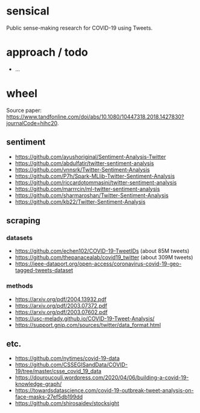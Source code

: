 # sensical
Public sense-making research for COVID-19 using Tweets.

# approach / todo

- ...

# wheel

Source paper:  https://www.tandfonline.com/doi/abs/10.1080/10447318.2018.1427830?journalCode=hihc20.

## sentiment

- https://github.com/ayushoriginal/Sentiment-Analysis-Twitter
- https://github.com/abdulfatir/twitter-sentiment-analysis
- https://github.com/vnnsrk/Twitter-Sentiment-Analysis
- https://github.com/P7h/Spark-MLlib-Twitter-Sentiment-Analysis
- https://github.com/riccardotommasini/twitter-sentiment-analysis
- https://github.com/marrrcin/ml-twitter-sentiment-analysis
- https://github.com/sharmaroshan/Twitter-Sentiment-Analysis
- https://github.com/kb22/Twitter-Sentiment-Analysis

## scraping

### datasets

- https://github.com/echen102/COVID-19-TweetIDs (about 85M tweets)
- https://github.com/thepanacealab/covid19_twitter (about 309M tweets)
- https://ieee-dataport.org/open-access/coronavirus-covid-19-geo-tagged-tweets-dataset

### methods

- https://arxiv.org/pdf/2004.13932.pdf
- https://arxiv.org/pdf/2003.07372.pdf
- https://arxiv.org/pdf/2003.07602.pdf
- https://usc-melady.github.io/COVID-19-Tweet-Analysis/
- https://support.gnip.com/sources/twitter/data_format.html

## etc.

- https://github.com/nytimes/covid-19-data
- https://github.com/CSSEGISandData/COVID-19/tree/master/csse_covid_19_data
- https://douroucouli.wordpress.com/2020/04/06/building-a-covid-19-knowledge-graph/
- https://towardsdatascience.com/covid-19-outbreak-tweet-analysis-on-face-masks-27ef5db199dd
- https://github.com/shirosaidev/stocksight
